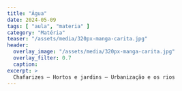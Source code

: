 ```yaml
---
title: "Água"
date: 2024-05-09
tags: [ "aula", "materia" ]
category: "Matéria"
teaser: "/assets/media/320px-manga-carita.jpg"
header:
  overlay_image: "/assets/media/320px-manga-carita.jpg"
  overlay_filter: 0.7
  caption:
excerpt: >
  Chafarizes – Hortos e jardins – Urbanização e os rios
---
```

